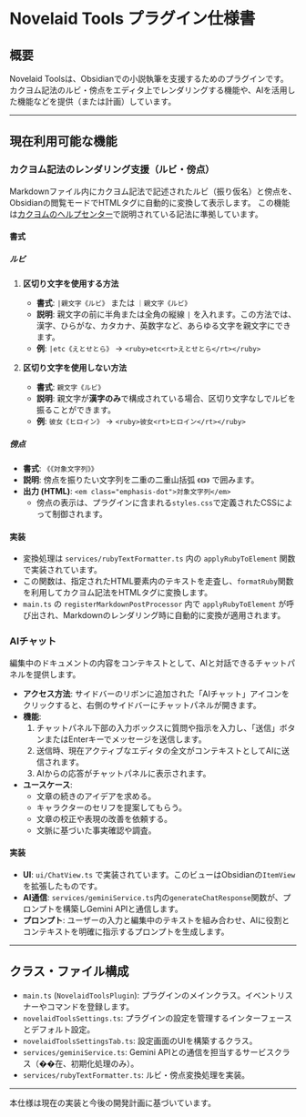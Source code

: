 # Novelaid Tools プラグイン仕様書

## 概要

Novelaid Toolsは、Obsidianでの小説執筆を支援するためのプラグインです。
カクヨム記法のルビ・傍点をエディタ上でレンダリングする機能や、AIを活用した機能などを提供（または計画）しています。

---

## 現在利用可能な機能

### カクヨム記法のレンダリング支援（ルビ・傍点）

Markdownファイル内にカクヨム記法で記述されたルビ（振り仮名）と傍点を、Obsidianの閲覧モードでHTMLタグに自動的に変換して表示します。
この機能は[カクヨムのヘルプセンター](https://kakuyomu.jp/help/entry/notation)で説明されている記法に準拠しています。

#### 書式

##### ルビ

1.  **区切り文字を使用する方法**
    -   **書式**: `|親文字《ルビ》` または `｜親文字《ルビ》`
    -   **説明**: 親文字の前に半角または全角の縦線 `|` を入れます。この方法では、漢字、ひらがな、カタカナ、英数字など、あらゆる文字を親文字にできます。
    -   **例**: `|etc《えとせとら》` → `<ruby>etc<rt>えとせとら</rt></ruby>`

2.  **区切り文字を使用しない方法**
    -   **書式**: `親文字《ルビ》`
    -   **説明**: 親文字が**漢字のみ**で構成されている場合、区切り文字なしでルビを振ることができます。
    -   **例**: `彼女《ヒロイン》` → `<ruby>彼女<rt>ヒロイン</rt></ruby>`

##### 傍点

-   **書式**: `《《対象文字列》》`
-   **説明**: 傍点を振りたい文字列を二重の二重山括弧 `《《》》` で囲みます。
-   **出力 (HTML)**: `<em class="emphasis-dot">対象文字列</em>`
    -   傍点の表示は、プラグインに含まれる`styles.css`で定義されたCSSによって制御されます。

#### 実装

-   変換処理は `services/rubyTextFormatter.ts` 内の `applyRubyToElement` 関数で実装されています。
-   この関数は、指定されたHTML要素内のテキストを走査し、`formatRuby`関数を利用してカクヨム記法をHTMLタグに変換します。
-   `main.ts` の `registerMarkdownPostProcessor` 内で `applyRubyToElement` が呼び出され、Markdownのレンダリング時に自動的に変換が適用されます。

### AIチャット

編集中のドキュメントの内容をコンテキストとして、AIと対話できるチャットパネルを提供します。

- **アクセス方法**: サイドバーのリボンに追加された「AIチャット」アイコンをクリックすると、右側のサイドバーにチャットパネルが開きます。
- **機能**:
    1.  チャットパネル下部の入力ボックスに質問や指示を入力し、「送信」ボタンまたはEnterキーでメッセージを送信します。
    2.  送信時、現在アクティブなエディタの全文がコンテキストとしてAIに送信されます。
    3.  AIからの応答がチャットパネルに表示されます。
- **ユースケース**:
    -   文章の続きのアイデアを求める。
    -   キャラクターのセリフを提案してもらう。
    -   文章の校正や表現の改善を依頼する。
    -   文脈に基づいた事実確認や調査。

#### 実装

-   **UI**: `ui/ChatView.ts` で実装されています。このビューはObsidianの`ItemView`を拡張したものです。
-   **AI通信**: `services/geminiService.ts`内の`generateChatResponse`関数が、プロンプトを構築しGemini APIと通信します。
-   **プロンプト**: ユーザーの入力と編集中のテキストを組み合わせ、AIに役割とコンテキストを明確に指示するプロンプトを生成します。

---

## クラス・ファイル構成

- `main.ts` (`NovelaidToolsPlugin`): プラグインのメインクラス。イベントリスナーやコマンドを登録します。
- `novelaidToolsSettings.ts`: プラグインの設定を管理するインターフェースとデフォルト設定。
- `novelaidToolsSettingsTab.ts`: 設定画面のUIを構築するクラス。
- `services/geminiService.ts`: Gemini APIとの通信を担当するサービスクラス（��在、初期化処理のみ）。
- `services/rubyTextFormatter.ts`: ルビ・傍点変換処理を実装。

---

本仕様は現在の実装と今後の開発計画に基づいています。